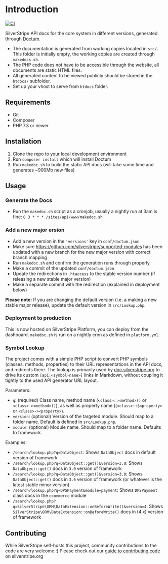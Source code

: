 # Introduction

[![CI](https://github.com/silverstripe/api.silverstripe.org/actions/workflows/ci.yml/badge.svg)](https://github.com/silverstripe/api.silverstripe.org/actions/workflows/ci.yml)

SilverStripe API docs for the core system in different versions,
generated through [Doctum](https://github.com/code-lts/doctum#readme).

 - The documentation is generated from working copies located in `src/`. This folder is initially empty, the working copies are created through `makedocs.sh`.
 - The PHP code does not have to be accessible through the website, all documents are static HTML files. 
 - All generated content to be viewed publicly should be stored in the `htdocs/` subfolder.
 - Set up your vhost to serve from `htdocs` folder.

## Requirements

 * Git
 * Composer
 * PHP 7.3 or newer

## Installation

 1. Clone the repo to your local development environment
 2. Run `composer install` which will install Doctum
 3. Run `makedoc.sh` to build the static API docs (will take some time and generates ~900Mb new files)

## Usage

### Generate the Docs

 * Run the `makedoc.sh` script as a cronjob, usually a nightly run at 3am is fine:
	`0 3 * * * /sites/api/www/makedoc.sh`

### Add a new major ersion

 * Add a new version in the `'versions'` key in `conf/doctum.json`
 * Make sure https://github.com/silverstripe/supported-modules has been updated with a new branch for the new major version with correct branch mapping
 * Run `makedoc.sh` and confirm the generation runs through properly
 * Make a commit of the updated `conf/doctum.json`
 * Update the redirections in `.htaccess` to the stable version number (if releasing a new stable major version)
 * Make a separate commit with the redirection (explained in deployment below)

**Please note:** If you are changing the default version (i.e. a making a new stable major release), update the default version in `src/Lookup.php`.

### Deployment to production

This is now hosted on SilverStripe Platform, you can deploy from the dashboard. `makedoc.sh` is run on a nightly cron as defined in `platform.yml`.

### Symbol Lookup

The project comes with a simple PHP script to convert PHP symbols (classes, methods, properties)
to their URL representations in the API docs, and redirects there.
The lookup is primarily used by [doc.silverstripe.org](https://doc.silverstripe.org/)
to drive its custom `[api:<symbol-name>]` links in Markdown, without coupling it tightly
to the used API generator URL layout.

Parameters:

 * `q`: (required) Class name, method name (`<class>::<method>()` or `<class>-><method>()`),
   as well as property name ((`<class>::$<property>` or `<class>-><property>`).
 * `version`: (optional) Version of the targeted module. Should map to a folder name. Default is defined in `src/Lookup.php`.
 * `module`: (optional) Module name. Should map to a folder name. Defaults to framework.

Examples:

 * `/search/lookup.php?q=DataObject`: Shows `DataObject` docs in default version of framework
 * `/search/lookup.php?q=DataObject::get()&version=3.0`: Shows `DataObject::get()` docs in `3.0` version of framework
 * `/search/lookup.php?q=DataObject::get()&version=3.0`: Shows `DataObject::get()` docs in `3.6` version of framework (or whatever is the latest stable minor version)
 * `/search/lookup.php?q=DPSPayment&module=payment`: Shows `DPSPayment` class docs in the `ecommerce` module
 * `/search/lookup.php?q=SilverStripe\ORM\DataExtension::onBeforeWrite()&version=4`: Shows `SilverStripe\ORM\DataExtension::onBeforeWrite()` docs in (4.x) version of framework

## Contributing

While SilverStripe self-hosts this project, community contributions to the code are very welcome :) Please check out our [guide to contributing code](https://docs.silverstripe.org/en/contributing/code/) on silverstripe.org
